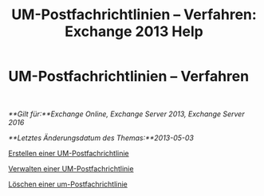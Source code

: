 ﻿---
title: 'UM-Postfachrichtlinien – Verfahren: Exchange 2013 Help'
TOCTitle: UM-Postfachrichtlinien – Verfahren
ms:assetid: 37db12de-109f-4e81-9e6a-effab2c2171d
ms:mtpsurl: https://technet.microsoft.com/de-de/library/JJ851061(v=EXCHG.150)
ms:contentKeyID: 50554795
ms.date: 04/24/2018
mtps_version: v=EXCHG.150
ms.translationtype: HT
---

# UM-Postfachrichtlinien – Verfahren

 

_**Gilt für:**Exchange Online, Exchange Server 2013, Exchange Server 2016_

_**Letztes Änderungsdatum des Themas:**2013-05-03_

[Erstellen einer UM-Postfachrichtlinie](create-a-um-mailbox-policy-exchange-2013-help.md)

[Verwalten einer UM-Postfachrichtlinie](manage-a-um-mailbox-policy-exchange-2013-help.md)

[Löschen einer um-Postfachrichtlinie](delete-a-um-mailbox-policy-exchange-2013-help.md)

